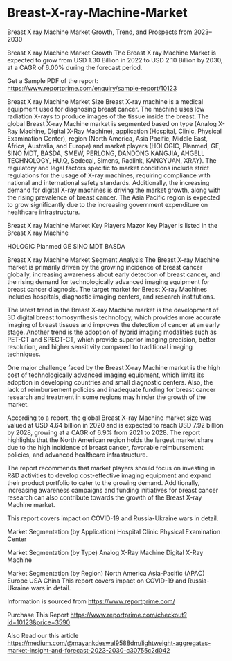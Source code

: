 # Breast-X-ray-Machine-Market
Breast X ray Machine Market Growth, Trend, and Prospects from 2023–2030

Breast X ray Machine Market Growth
The Breast X ray Machine Market is expected to grow from USD 1.30 Billion in 2022 to USD 2.10 Billion by 2030, at a CAGR of 6.00% during the forecast period.

Get a Sample PDF of the report: https://www.reportprime.com/enquiry/sample-report/10123

Breast X ray Machine Market Size
Breast X-ray machine is a medical equipment used for diagnosing breast cancer. The machine uses low radiation X-rays to produce images of the tissue inside the breast. The global Breast X-ray Machine market is segmented based on type (Analog X-Ray Machine, Digital X-Ray Machine), application (Hospital, Clinic, Physical Examination Center), region (North America, Asia Pacific, Middle East, Africa, Australia, and Europe) and market players (HOLOGIC, Planmed, GE, SINO MDT, BASDA, SMEW, PERLONG, DANDONG KANGJIA, AHGELL TECHNOLOGY, HU.Q, Sedecal, Simens, Radlink, KANGYUAN, XRAY). The regulatory and legal factors specific to market conditions include strict regulations for the usage of X-ray machines, requiring compliance with national and international safety standards. Additionally, the increasing demand for digital X-ray machines is driving the market growth, along with the rising prevalence of breast cancer. The Asia Pacific region is expected to grow significantly due to the increasing government expenditure on healthcare infrastructure.

Breast X ray Machine Market Key Players
Mazor Key Player is listed in the Breast X ray Machine

HOLOGIC
Planmed
GE
SINO MDT
BASDA

Breast X ray Machine Market Segment Analysis
The Breast X-ray Machine market is primarily driven by the growing incidence of breast cancer globally, increasing awareness about early detection of breast cancer, and the rising demand for technologically advanced imaging equipment for breast cancer diagnosis. The target market for Breast X-ray Machines includes hospitals, diagnostic imaging centers, and research institutions.

The latest trend in the Breast X-ray Machine market is the development of 3D digital breast tomosynthesis technology, which provides more accurate imaging of breast tissues and improves the detection of cancer at an early stage. Another trend is the adoption of hybrid imaging modalities such as PET-CT and SPECT-CT, which provide superior imaging precision, better resolution, and higher sensitivity compared to traditional imaging techniques.

One major challenge faced by the Breast X-ray Machine market is the high cost of technologically advanced imaging equipment, which limits its adoption in developing countries and small diagnostic centers. Also, the lack of reimbursement policies and inadequate funding for breast cancer research and treatment in some regions may hinder the growth of the market.

According to a report, the global Breast X-ray Machine market size was valued at USD 4.64 billion in 2020 and is expected to reach USD 7.92 billion by 2028, growing at a CAGR of 6.9% from 2021 to 2028. The report highlights that the North American region holds the largest market share due to the high incidence of breast cancer, favorable reimbursement policies, and advanced healthcare infrastructure.

The report recommends that market players should focus on investing in R&D activities to develop cost-effective imaging equipment and expand their product portfolio to cater to the growing demand. Additionally, increasing awareness campaigns and funding initiatives for breast cancer research can also contribute towards the growth of the Breast X-ray Machine market.

This report covers impact on COVID-19 and Russia-Ukraine wars in detail.

Market Segmentation (by Application)
Hospital
Clinic
Physical Examination Center

Market Segmentation (by Type)
Analog X-Ray Machine
Digital X-Ray Machine

Market Segmentation (by Region)
North America
Asia-Pacific (APAC)
Europe
USA
China
This report covers impact on COVID-19 and Russia-Ukraine wars in detail.

Information is sourced from https://www.reportprime.com/

Purchase This Report
https://www.reportprime.com/checkout?id=10123&price=3590

Also Read our this article
https://medium.com/@mayankdeswal9588dm/lightweight-aggregates-market-insight-and-forecast-2023-2030-c30755c2d042
